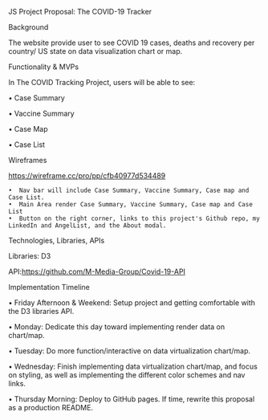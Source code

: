 JS Project Proposal: The COVID-19 Tracker

Background

The website provide user to see COVID 19 cases, deaths and recovery per country/ US state on data visualization chart or map.

Functionality & MVPs

In The COVID Tracking Project, users will be able to see:

• Case Summary

• Vaccine Summary

• Case Map

• Case List

Wireframes

https://wireframe.cc/pro/pp/cfb40977d534489

    •  Nav bar will include Case Summary, Vaccine Summary, Case map and Case List.
    •  Main Area render Case Summary, Vaccine Summary, Case map and Case List
    •  Button on the right corner, links to this project's Github repo, my LinkedIn and AngelList, and the About modal.

Technologies, Libraries, APIs

Libraries: D3

API:https://github.com/M-Media-Group/Covid-19-API

Implementation Timeline

• Friday Afternoon & Weekend:
Setup project and getting comfortable with the D3 libraries API.

• Monday:
Dedicate this day toward implementing render data on chart/map.

• Tuesday:
Do more function/interactive on data virtualization chart/map.

• Wednesday:
Finish implementing data virtualization chart/map, and focus on styling, as well as implementing the different color schemes and nav links.

• Thursday Morning: 
Deploy to GitHub pages. If time, rewrite this proposal as a production README.
